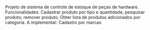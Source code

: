 Projeto de sistema de controle de estoque de peças de hardware.
Funcionalidades: Cadastrar produto por tipo e quantidade; pesquisar produto; remover produto; Obter lista de produtos adicionados por categoria.
A implementar: Cadastro por marcas
